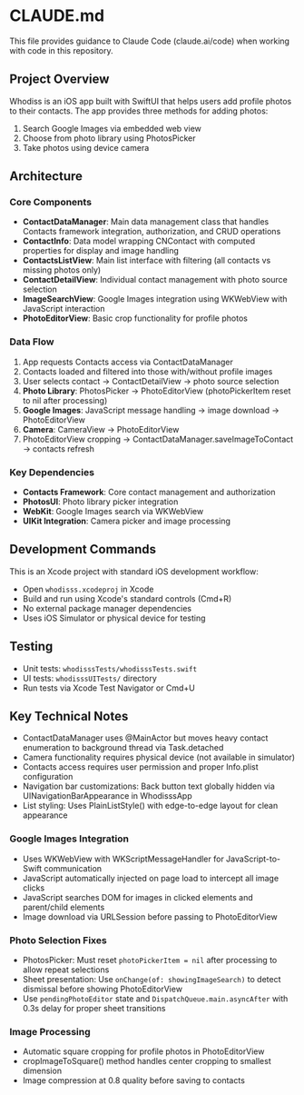 # CLAUDE.md

This file provides guidance to Claude Code (claude.ai/code) when working with code in this repository.

## Project Overview

Whodiss is an iOS app built with SwiftUI that helps users add profile photos to their contacts. The app provides three methods for adding photos:
1. Search Google Images via embedded web view
2. Choose from photo library using PhotosPicker
3. Take photos using device camera

## Architecture

### Core Components

- **ContactDataManager**: Main data management class that handles Contacts framework integration, authorization, and CRUD operations
- **ContactInfo**: Data model wrapping CNContact with computed properties for display and image handling
- **ContactsListView**: Main list interface with filtering (all contacts vs missing photos only)
- **ContactDetailView**: Individual contact management with photo source selection
- **ImageSearchView**: Google Images integration using WKWebView with JavaScript interaction
- **PhotoEditorView**: Basic crop functionality for profile photos

### Data Flow

1. App requests Contacts access via ContactDataManager
2. Contacts loaded and filtered into those with/without profile images
3. User selects contact → ContactDetailView → photo source selection
4. **Photo Library**: PhotosPicker → PhotoEditorView (photoPickerItem reset to nil after processing)
5. **Google Images**: JavaScript message handling → image download → PhotoEditorView
6. **Camera**: CameraView → PhotoEditorView
7. PhotoEditorView cropping → ContactDataManager.saveImageToContact → contacts refresh

### Key Dependencies

- **Contacts Framework**: Core contact management and authorization
- **PhotosUI**: Photo library picker integration
- **WebKit**: Google Images search via WKWebView
- **UIKit Integration**: Camera picker and image processing

## Development Commands

This is an Xcode project with standard iOS development workflow:
- Open `whodisss.xcodeproj` in Xcode
- Build and run using Xcode's standard controls (Cmd+R)
- No external package manager dependencies
- Uses iOS Simulator or physical device for testing

## Testing

- Unit tests: `whodisssTests/whodisssTests.swift`
- UI tests: `whodisssUITests/` directory
- Run tests via Xcode Test Navigator or Cmd+U

## Key Technical Notes

- ContactDataManager uses @MainActor but moves heavy contact enumeration to background thread via Task.detached
- Camera functionality requires physical device (not available in simulator)  
- Contacts access requires user permission and proper Info.plist configuration
- Navigation bar customizations: Back button text globally hidden via UINavigationBarAppearance in WhodisssApp
- List styling: Uses PlainListStyle() with edge-to-edge layout for clean appearance

### Google Images Integration
- Uses WKWebView with WKScriptMessageHandler for JavaScript-to-Swift communication
- JavaScript automatically injected on page load to intercept all image clicks
- JavaScript searches DOM for images in clicked elements and parent/child elements
- Image download via URLSession before passing to PhotoEditorView

### Photo Selection Fixes
- PhotosPicker: Must reset `photoPickerItem = nil` after processing to allow repeat selections
- Sheet presentation: Use `onChange(of: showingImageSearch)` to detect dismissal before showing PhotoEditorView
- Use `pendingPhotoEditor` state and `DispatchQueue.main.asyncAfter` with 0.3s delay for proper sheet transitions

### Image Processing
- Automatic square cropping for profile photos in PhotoEditorView
- cropImageToSquare() method handles center cropping to smallest dimension
- Image compression at 0.8 quality before saving to contacts